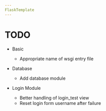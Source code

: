 ```yaml
---
FlaskTemplate
---
```


# 

# TODO

- Basic

    - Appropriate name of wsgi entry file
    
- Database

    - Add database module
    
- Login Module

    - Better handling of login_test view
    - Reset login form username after failure
